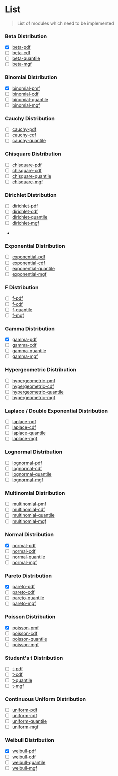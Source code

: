 List
===

> List of modules which need to be implemented

### Beta Distribution

- [x] [beta-pdf](https://github.com/distributions-io/beta-pdf)
- [ ] [beta-cdf](https://github.com/distributions-io/beta-cdf)
- [ ] [beta-quantile](https://github.com/distributions-io/beta-quantile)
- [ ] [beta-mgf](https://github.com/distributions-io/beta-mgf)

### Binomial Distribution

- [x] [binomial-pmf](https://github.com/distributions-io/binomial-pmf)
- [ ] [binomial-cdf](https://github.com/distributions-io/binomial-cdf)
- [ ] [binomial-quantile](https://github.com/distributions-io/binomial-quantile)
- [ ] [binomial-mgf](https://github.com/distributions-io/binomial-mgf)

### Cauchy Distribution

- [ ] [cauchy-pdf](https://github.com/distributions-io/cauchy-pdf)
- [ ] [cauchy-cdf](https://github.com/distributions-io/cauchy-cdf)
- [ ] [cauchy-quantile](https://github.com/distributions-io/cauchy-quantile)

### Chisquare Distribution

- [ ] [chisquare-pdf](https://github.com/distributions-io/chisquare-pdf)
- [ ] [chisquare-cdf](https://github.com/distributions-io/chisquare-cdf)
- [ ] [chisquare-quantile](https://github.com/distributions-io/chisquare-quantile)
- [ ] [chisquare-mgf](https://github.com/distributions-io/chisquare-mgf)

### Dirichlet Distribution

- [ ] [dirichlet-pdf](https://github.com/distributions-io/dirichlet-pdf)
- [ ] [dirichlet-cdf](https://github.com/distributions-io/dirichlet-cdf)
- [ ] [dirichlet-quantile](https://github.com/distributions-io/dirichlet-quantile)
- [ ] [dirichlet-mgf](https://github.com/distributions-io/dirichlet-mgf)
- 
### Exponential Distribution

- [ ] [exponential-pdf](https://github.com/distributions-io/exponential-pdf)
- [ ] [exponential-cdf](https://github.com/distributions-io/exponential-cdf)
- [ ] [exponential-quantile](https://github.com/distributions-io/exponential-quantile)
- [ ] [exponential-mgf](https://github.com/distributions-io/exponential-mgf)

### F Distribution

- [ ] [f-pdf](https://github.com/distributions-io/f-pdf)
- [ ] [f-cdf](https://github.com/distributions-io/f-cdf)
- [ ] [f-quantile](https://github.com/distributions-io/f-quantile)
- [ ] [f-mgf](https://github.com/distributions-io/f-mgf)

### Gamma Distribution

- [x] [gamma-pdf](https://github.com/distributions-io/gamma-pdf)
- [ ] [gamma-cdf](https://github.com/distributions-io/gamma-cdf)
- [ ] [gamma-quantile](https://github.com/distributions-io/gamma-quantile)
- [ ] [gamma-mgf](https://github.com/distributions-io/gamma-mgf)

### Hypergeometric Distribution

- [ ] [hypergeometric-pmf](https://github.com/distributions-io/hypergeometric-pmf)
- [ ] [hypergeometric-cdf](https://github.com/distributions-io/hypergeometric-cdf)
- [ ] [hypergeometric-quantile](https://github.com/distributions-io/hypergeometric-quantile)
- [ ] [hypergeometric-mgf](https://github.com/distributions-io/hypergeometric-mgf)

### Laplace / Double Exponential Distribution

- [ ] [laplace-pdf](https://github.com/distributions-io/laplace-pdf)
- [ ] [laplace-cdf](https://github.com/distributions-io/laplace-cdf)
- [ ] [laplace-quantile](https://github.com/distributions-io/laplace-quantile)
- [ ] [laplace-mgf](https://github.com/distributions-io/laplace-mgf)

### Lognormal Distribution

- [ ] [lognormal-pdf](https://github.com/distributions-io/lognormal-pdf)
- [ ] [lognormal-cdf](https://github.com/distributions-io/lognormal-cdf)
- [ ] [lognormal-quantile](https://github.com/distributions-io/lognormal-quantile)
- [ ] [lognormal-mgf](https://github.com/distributions-io/lognormal-mgf)

### Multinomial Distribution

- [ ] [multinomial-pmf](https://github.com/distributions-io/multinomial-pmf)
- [ ] [multinomial-cdf](https://github.com/distributions-io/multinomial-cdf)
- [ ] [multinomial-quantile](https://github.com/distributions-io/multinomial-quantile)
- [ ] [multinomial-mgf](https://github.com/distributions-io/multinomial-mgf)

### Normal Distribution

- [x] [normal-pdf](https://github.com/distributions-io/normal-pdf)
- [ ] [normal-cdf](https://github.com/distributions-io/normal-cdf)
- [ ] [normal-quantile](https://github.com/distributions-io/normal-quantile)
- [ ] [normal-mgf](https://github.com/distributions-io/normal-mgf)

### Pareto Distribution

- [x] [pareto-pdf](https://github.com/distributions-io/pareto-pdf)
- [ ] [pareto-cdf](https://github.com/distributions-io/pareto-cdf)
- [ ] [pareto-quantile](https://github.com/distributions-io/pareto-quantile)
- [ ] [pareto-mgf](https://github.com/distributions-io/pareto-mgf)

### Poisson Distribution

- [x] [poisson-pmf](https://github.com/distributions-io/poisson-pmf)
- [ ] [poisson-cdf](https://github.com/distributions-io/poisson-cdf)
- [ ] [poisson-quantile](https://github.com/distributions-io/poisson-quantile)
- [ ] [poisson-mgf](https://github.com/distributions-io/poisson-mgf)

### Student's t Distribution

- [ ] [t-pdf](https://github.com/distributions-io/t-pdf)
- [ ] [t-cdf](https://github.com/distributions-io/t-cdf)
- [ ] [t-quantile](https://github.com/distributions-io/t-quantile)
- [ ] [t-mgf](https://github.com/distributions-io/t-mgf)
 
### Continuous Uniform Distribution

- [ ] [uniform-pdf](https://github.com/distributions-io/uniform-pdf)
- [ ] [uniform-cdf](https://github.com/distributions-io/uniform-cdf)
- [ ] [uniform-quantile](https://github.com/distributions-io/uniform-quantile)
- [ ] [uniform-mgf](https://github.com/distributions-io/uniform-mgf)

### Weibull Distribution

- [x] [weibull-pdf](https://github.com/distributions-io/weibull-pdf)
- [ ] [weibull-cdf](https://github.com/distributions-io/weibull-cdf)
- [ ] [weibull-quantile](https://github.com/distributions-io/weibull-quantile)
- [ ] [weibull-mgf](https://github.com/distributions-io/weibull-mgf)
